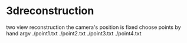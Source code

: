 # 3dreconstruction
two view reconstruction  the camera's position is fixed
choose points by hand 
argv  ./point1.txt ./point2.txt ./point3.txt ./point4.txt


